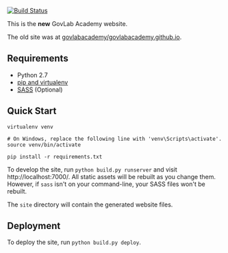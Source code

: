 [![Build Status](https://travis-ci.org/GovLab/academy-website.svg?branch=master)](https://travis-ci.org/GovLab/academy-website)

This is the **new** GovLab Academy website.

The old site was at [govlabacademy/govlabacademy.github.io](https://github.com/govlabacademy/govlabacademy.github.io).

## Requirements

* Python 2.7
* [pip and virtualenv](http://stackoverflow.com/q/4324558)
* [SASS](http://sass-lang.com/install) (Optional)

## Quick Start

```
virtualenv venv

# On Windows, replace the following line with 'venv\Scripts\activate'.
source venv/bin/activate

pip install -r requirements.txt
```

To develop the site, run `python build.py runserver` and visit
http://localhost:7000/. All static assets will be rebuilt as
you change them. However, if `sass` isn't on your command-line,
your SASS files won't be rebuilt.

The `site` directory will contain the generated website files.

## Deployment

To deploy the site, run `python build.py deploy`.
